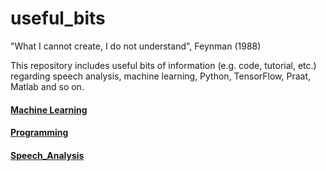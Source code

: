 # useful_bits


"What I cannot create, I do not understand", Feynman (1988) 

This repository includes useful bits of information (e.g. code, tutorial, etc.) regarding speech analysis, machine learning, Python, TensorFlow, Praat, Matlab and so on.


#### [Machine Learning](https://github.com/jaekookang/useful_bits/tree/master/Machine_Learning)

#### [Programming](https://github.com/jaekookang/useful_bits/tree/master/Programming)

#### [Speech_Analysis](https://github.com/jaekookang/useful_bits/tree/master/Speech_Analysis/Praat)

